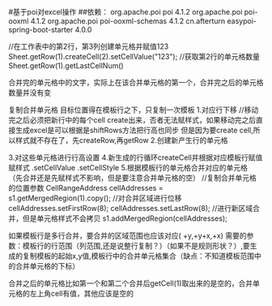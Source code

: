 #基于poi对excel操作
##依赖：
<dependency>
    <groupId>org.apache.poi</groupId>
    <artifactId>poi</artifactId>
    <version>4.1.2</version>
</dependency>
<dependency>
    <groupId>org.apache.poi</groupId>
    <artifactId>poi-ooxml</artifactId>
    <version>4.1.2</version>
</dependency>
<dependency>
    <groupId>org.apache.poi</groupId>
    <artifactId>poi-ooxml-schemas</artifactId>
    <version>4.1.2</version>
</dependency>
<dependency>
    <groupId>cn.afterturn</groupId>
    <artifactId>easypoi-spring-boot-starter</artifactId>
    <version>4.0.0</version>
</dependency>

//在工作表中的第2行，第3列创建单元格并赋值123
Sheet.getRow(1).createCell(2).setCellValue("123");
//获取第2行的单元格数量
Sheet.getRow(1).getLastCellNum()

合并完的单元格中的文字，实际上在该合并单元格的第一个，合并完之后的单元格数量并没有变

复制合并单元格
目标位置得在模板行之下，只复制一次模板
1.对应行下移
//移动完之后必须把新行中的每个cell create出来，否者无法赋样式，如果移动完之后直接生成excel是可以根据是shiftRows方法把行高也同步
但是因为要create cell,所以样式就不存在了，先createRow,再getRow
2.创建新产生行的单元格

3.对这些单元格进行行高设置
4.新生成的行循环createCell并根据对应模板行赋值赋样式 .setCellValue  .setCellStyle
5.根据模板行的单元格合并对应的单元格 （先合并还是先赋样式不影响，但是要注意合并单元格的空）
//复制合并单元格的位置参数
CellRangeAddress cellAddresses = s1.getMergedRegion(1).copy();
//对合并区域进行位移
cellAddresses.setFirstRow(8);
cellAddresses.setLastRow(8);
//进行新区域合并，但是单元格样式不会拷贝
s1.addMergedRegion(cellAddresses);

如果模板行是多行合并，要合并的区域范围也应该对应( +y,+y+x,+x)
需要的参数：模板行的行范围（列范围,还是说整行复制？）（如果不是规则形状？）,要生成的复制模板的起始x,y值,模板行中的合并单元格集合（缺点：不知道模板范围中的合并单元格的下标）

合并之后的单元格比如第一个和第二个合并后getCell(1)取出来的是空的，合并单元格的左上角cell有值，其他应该是空的